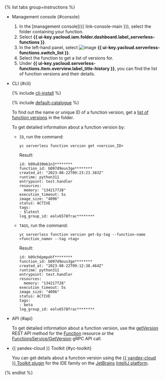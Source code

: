 {% list tabs group=instructions %}

- Management console {#console}

   1. In the [management console]({{ link-console-main }}), select the folder containing your function.
   1. Select **{{ ui-key.yacloud.iam.folder.dashboard.label_serverless-functions }}**.
   1. In the left-hand panel, select ![image](../../_assets/console-icons/curly-brackets-function.svg) **{{ ui-key.yacloud.serverless-functions.switch_list }}**.
   1. Select the function to get a list of versions for.
   1. Under **{{ ui-key.yacloud.serverless-functions.item.overview.label_title-history }}**, you can find the list of function versions and their details.

- CLI {#cli}

   {% include [cli-install](../cli-install.md) %}

   {% include [default-catalogue](../default-catalogue.md) %}

   To find out the name or unique ID of a function version, get a [list of function versions](../../functions/operations/function/version-list.md) in the folder.

   To get detailed information about a function version by:

   * `ID`, run the command:
      ```
      yc serverless function version get <version_ID>
      ```
      Result:

      ```
      id: b09u830mb1n3********
      function_id: b097d9ous3ge********
      created_at: "2023-08-22T09:23:23.383Z"
      runtime: python311
      entrypoint: test.handler
      resources:
        memory: "134217728"
      execution_timeout: 5s
      image_size: "4096"
      status: ACTIVE
      tags:
      - $latest
      log_group_id: eolv6578frac********
      ```

   * `TAGS`, run the command:
      ```
      yc serverless function version get-by-tag --function-name <function_name> --tag <tag>
      ```
      Result:

      ```
      id: b09ch6pmpohf********
      function_id: b097d9ous3ge********
      created_at: "2023-08-22T09:12:38.464Z"
      runtime: python311
      entrypoint: test.handler
      resources:
        memory: "134217728"
      execution_timeout: 5s
      image_size: "4096"
      status: ACTIVE
      tags:
      - beta
      log_group_id: eolv6578frac********
      ```

- API {#api}

   To get detailed information about a function version, use the [getVersion](../../functions/functions/api-ref/Function/getVersion.md) REST API method for the [Function](../../functions/functions/api-ref/Function/index.md) resource or the [FunctionsService/GetVersion](../../functions/functions/api-ref/grpc/function_service.md#GetVersion) gRPC API call.


- {{ yandex-cloud }} Toolkit {#yc-toolkit}

   You can get details about a function version using the [{{ yandex-cloud }} Toolkit plugin](https://github.com/yandex-cloud/ide-plugin-jetbrains/blob/master/README.en.md) for the IDE family on the [JetBrains](https://www.jetbrains.com/) [IntelliJ platform](https://www.jetbrains.com/opensource/idea/).


{% endlist %}
